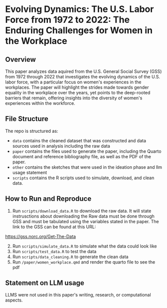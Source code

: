 # Evolving Dynamics: The U.S. Labor Force from 1972 to 2022: The Enduring Challenges for Women in the Workplace

## Overview

This paper analyzes data aquired from the U.S. General Social Survey (GSS) from 1972 through 2022
that investigates the evolving dynamics of the U.S. labor force, with a particular focus on women's experiences in the workplaces. The paper will highlight the strides made towards gender equality in the workplace over the years, yet points to the deep-rooted barriers that remain, offering insights into the diversity of women's experiences within the workforce.

## File Structure

The repo is structured as:

- `data` contains the cleaned dataset that was constructed and data sources used in analysis including the raw data
- `paper` contains the files used to generate the paper, including the Quarto document and reference bibliography file, as well as the PDF of the paper.
- `other` contains the sketches that were used in the ideation phase and llm usage statement
- `scripts` contains the R scripts used to simulate, download, and clean data.

## How to Run and Reproduce

1. Run `scripts/download_data.R` to download the raw data. It will state instrusctions about downloading the Raw data must be done through GSS and must be tabulated using the variables stated in the paper. The link to the GSS can be found at this URL:

https://gss.norc.org/Get-The-Data

2. Run `scripts/simulate_data.R` to simulate what the data could look like
3. Run `scripts/test_data.R` to test the data
4. Run `scripts/data_cleaning.R` to generate the clean data
5. Run `/paper/women_workplace.qmd` and render the quarto file to see the pdf


## Statement on LLM usage

LLMS were not used in this paper's writing, research, or computational aspects.

